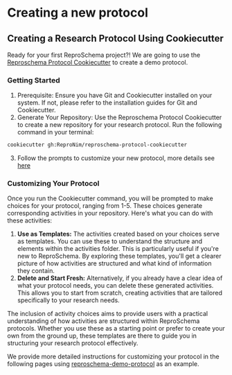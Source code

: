 # Creating a new protocol

## Creating a Research Protocol Using Cookiecutter

Ready for your first ReproSchema project?! We are going to use the [Reproschema Protocol Cookiecutter](https://github.com/ReproNim/reproschema-protocol-cookiecutter) to create a demo protocol.

### Getting Started

1. Prerequisite: Ensure you have Git and Cookiecutter installed on your system. If not, please refer to the installation guides for Git and Cookiecutter.
2. Generate Your Repository: Use the Reproschema Protocol Cookiecutter to create a new repository for your research protocol. Run the following command in your terminal:
    
```bash
cookiecutter gh:ReproNim/reproschema-protocol-cookiecutter
```

3. Follow the prompts to customize your new protocol, more details see [here](https://github.com/ReproNim/reproschema-protocol-cookiecutter#step-1-generate-the-protocol-files)

### Customizing Your Protocol

Once you run the Cookiecutter command, you will be prompted to make choices for your protocol, ranging from 1-5. These choices generate corresponding activities in your repository. Here's what you can do with these activities:

1. **Use as Templates:** The activities created based on your choices serve as templates. You can use these to understand the structure and elements within the activities folder. This is particularly useful if you're new to ReproSchema. By exploring these templates, you'll get a clearer picture of how activities are structured and what kind of information they contain.
2. **Delete and Start Fresh:** Alternatively, if you already have a clear idea of what your protocol needs, you can delete these generated activities. This allows you to start from scratch, creating activities that are tailored specifically to your research needs.

The inclusion of activity choices aims to provide users with a practical understanding of how activities are structured within ReproSchema protocols. Whether you use these as a starting point or prefer to create your own from the ground up, these templates are there to guide you in structuring your research protocol effectively.

We provide more detailed instructions for customizing your protocol in the following pages using [reproschema-demo-protocol](https://github.com/ReproNim/reproschema-demo-protocol) as an example.
